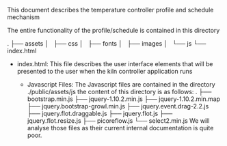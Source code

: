 This document describes the temperature controller profile and schedule mechanism

The entire functionality of the profile/schedule is contained in this directory


.
├── assets
│   ├── css
│   ├── fonts
│   ├── images
│   └── js
└── index.html

- index.html: 
   This file describes the user interface elements that will be presented to the user when the kiln controller application runs


   - Javascript Files:
     The Javascript files are contained in the directory ./public/assets/js
     the content of this directory is as follows:
     .
├── bootstrap.min.js
├── jquery-1.10.2.min.js
├── jquery-1.10.2.min.map
├── jquery.bootstrap-growl.min.js
├── jquery.event.drag-2.2.js
├── jquery.flot.draggable.js
├── jquery.flot.js
├── jquery.flot.resize.js
├── picoreflow.js
└── select2.min.js
    We will analyse those files as their current internal documentation is quite poor. 
    
